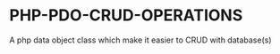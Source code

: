 PHP-PDO-CRUD-OPERATIONS
=======================

A php data object class which make it easier to CRUD with database(s)
